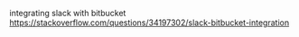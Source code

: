 integrating slack with bitbucket
    https://stackoverflow.com/questions/34197302/slack-bitbucket-integration